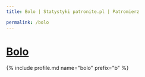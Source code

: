 ```yaml
---
title: Bolo | Statystyki patronite.pl | Patromierz

permalink: /bolo
---
```


# [Bolo](https://patronite.pl/bolo)

{% include profile.md name="bolo" prefix="b" %}
